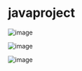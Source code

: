 # javaproject
 ![image](https://user-images.githubusercontent.com/88817645/195079516-c76d48a6-fc42-4ae7-a3fd-a2f00de34ddf.png)


![image](https://user-images.githubusercontent.com/88817645/195079600-ba466a7f-7235-49f9-b579-20b13e289c58.png)

![image](https://user-images.githubusercontent.com/88817645/195079835-5e63f0df-a2a5-4956-b8aa-0f2110133e75.png)
